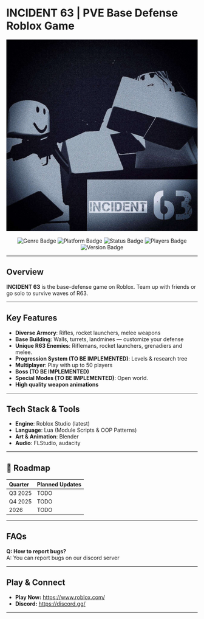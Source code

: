 # INCIDENT 63 | PVE Base Defense Roblox Game

![](IMG_20250714_015051_860.jpg)

<p align="center">
  <img src="https://img.shields.io/badge/Genre-Base%20Defense-red?style=for-the-badge&logo=roblox" alt="Genre Badge"/>
  <img src="https://img.shields.io/badge/Platform-Roblox-black?style=for-the-badge&logo=roblox" alt="Platform Badge"/>
  <img src="https://img.shields.io/badge/Status-Active-brightgreen?style=for-the-badge" alt="Status Badge"/>
  <img src="https://img.shields.io/badge/Players-1–50-blueviolet?style=for-the-badge" alt="Players Badge"/>
  <img src="https://img.shields.io/badge/Pre Alpha-orange?style=for-the-badge" alt="Version Badge"/>
</p>

---

## Overview

**INCIDENT 63** is the base-defense game on Roblox. Team up with friends or go solo to survive waves of R63.

---

## Key Features

- **Diverse Armory**: Rifles, rocket launchers, melee weapons
- **Base Building**: Walls, turrets, landmines — customize your defense
- **Unique R63 Enemies**: Riflemans, rocket launchers, grenadiers and melee.
- **Progression System (TO BE IMPLEMENTED)**: Levels & research tree
- **Multiplayer**: Play with up to 50 players
- **Boss (TO BE IMPLEMENTED)**
- **Special Modes (TO BE IMPLEMENTED)**: Open world.
- **High quality weapon animations**

---

## Tech Stack & Tools

- **Engine**: Roblox Studio (latest)
- **Language**: Lua (Module Scripts & OOP Patterns)
- **Art & Animation**: Blender
- **Audio**: FLStudio, audacity

---

## 📅 Roadmap

| Quarter   | Planned Updates                                         |
| :-------- | :------------------------------------------------------ |
| Q3 2025   | TODO |
| Q4 2025   | TODO |
| 2026      | TODO |

---

## FAQs

**Q: How to report bugs?**  
A: You can report bugs on our discord server

---

## Play & Connect

- **Play Now:** https://www.roblox.com/ 
- **Discord:** https://discord.gg/ 

---

